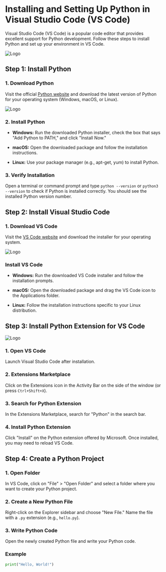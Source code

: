 # Installing and Setting Up Python in Visual Studio Code (VS Code)

Visual Studio Code (VS Code) is a popular code editor that provides excellent support for Python development. Follow these steps to install Python and set up your environment in VS Code.

![Logo](https://imgs.search.brave.com/gZSPHKpSrfrpTkAUsGXiZo-i3WLr8IKrDmL4Ia2KHOw/rs:fit:500:0:0/g:ce/aHR0cHM6Ly93d3cu/ZGlnaXRhbG9jZWFu/LmNvbS9fbmV4dC9z/dGF0aWMvbWVkaWEv/aW50cm8tdG8tY2xv/dWQuZDQ5YmM1Zjcu/anBlZw)

## Step 1: Install Python

### 1. Download Python

Visit the official [Python website](https://www.python.org/downloads/) and download the latest version of Python for your operating system (Windows, macOS, or Linux).

![Logo](https://imgs.search.brave.com/p76q-_Yr4vgbfhsDWGu2DUqQmO0aB6zRD9SoPox1Er4/rs:fit:500:0:0/g:ce/aHR0cHM6Ly9pbWFn/ZXMuZGF0YWNhbXAu/Y29tL2ltYWdlL3Vw/bG9hZC92MTY3NTcw/Mzg1OC9Eb3dubG9h/ZF9QeXRob25fNDFk/MmU5MjBiMS5wbmc)

### 2. Install Python

- **Windows:** Run the downloaded Python installer, check the box that says "Add Python to PATH," and click "Install Now."

- **macOS:** Open the downloaded package and follow the installation instructions.

- **Linux:** Use your package manager (e.g., apt-get, yum) to install Python.

### 3. Verify Installation

Open a terminal or command prompt and type `python --version` or `python3 --version` to check if Python is installed correctly. You should see the installed Python version number.

## Step 2: Install Visual Studio Code

### 1. Download VS Code

Visit the [VS Code website](https://code.visualstudio.com/) and download the installer for your operating system.

![Logo](https://imgs.search.brave.com/iXuzByuUfeTKq3p-IwnziSMB3qvV2XNFmXeeXjcKMqY/rs:fit:500:0:0/g:ce/aHR0cHM6Ly90b29s/c3FhLmNvbS9nYWxs/ZXJ5L0Jsb2dzLzEu/VmlzdWFsJTIwU3R1/ZGlvVlMlMjBDb2Rl/JTIwaW5zdGFsbGVy/cy5wbmc)

### Install VS Code

- **Windows:** Run the downloaded VS Code installer and follow the installation prompts.

- **macOS:** Open the downloaded package and drag the VS Code icon to the Applications folder.

- **Linux:** Follow the installation instructions specific to your Linux distribution.

## Step 3: Install Python Extension for VS Code

![Logo](https://imgs.search.brave.com/dSmwSTgGmJ4WWANIAi2QS5ZxloR1X5z2HwhA409ae-k/rs:fit:860:0:0/g:ce/aHR0cHM6Ly9pbWFn/ZXMuZGF0YWNhbXAu/Y29tL2ltYWdlL3Vw/bG9hZC92MTY3NTcw/Mzg1NC9JbnN0YWxs/X1ZTX0NvZGVfUHl0/aG9uX2V4dGVuc2lv/bl8zOTM0ZWU3MjYy/LnBuZw)

### 1. Open VS Code

Launch Visual Studio Code after installation.

### 2. Extensions Marketplace

Click on the Extensions icon in the Activity Bar on the side of the window (or press `Ctrl+Shift+X`).

### 3. Search for Python Extension

In the Extensions Marketplace, search for "Python" in the search bar.

### 4. Install Python Extension

Click "Install" on the Python extension offered by Microsoft. Once installed, you may need to reload VS Code.

## Step 4: Create a Python Project

### 1. Open Folder

In VS Code, click on "File" > "Open Folder" and select a folder where you want to create your Python project.

### 2. Create a New Python File

Right-click on the Explorer sidebar and choose "New File." Name the file with a `.py` extension (e.g., `hello.py`).

### 3. Write Python Code

Open the newly created Python file and write your Python code.

### Example

```python
print("Hello, World!")
```